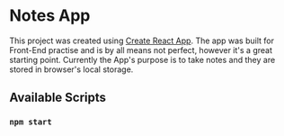 # Notes App

This project was created using [Create React App](https://github.com/facebook/create-react-app). The app was built for Front-End practise and is by all means not perfect, however it's a great starting point. 
Currently the App's purpose is to take notes and they are stored in browser's local storage.

 

## Available Scripts

### `npm start`

